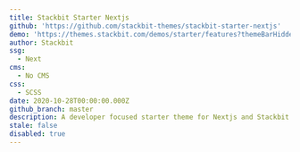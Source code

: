 ```yaml
---
title: Stackbit Starter Nextjs
github: 'https://github.com/stackbit-themes/stackbit-starter-nextjs'
demo: 'https://themes.stackbit.com/demos/starter/features?themeBarHidden=true'
author: Stackbit
ssg:
  - Next
cms:
  - No CMS
css:
  - SCSS
date: 2020-10-28T00:00:00.000Z
github_branch: master
description: A developer focused starter theme for Nextjs and Stackbit.
stale: false
disabled: true
---
```

